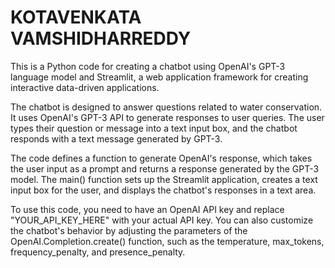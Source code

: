 # KOTAVENKATA VAMSHIDHARREDDY

This is a Python code for creating a chatbot using OpenAI's GPT-3 language model and Streamlit, a web application framework for creating interactive data-driven applications.

The chatbot is designed to answer questions related to water conservation. It uses OpenAI's GPT-3 API to generate responses to user queries. The user types their question or message into a text input box, and the chatbot responds with a text message generated by GPT-3.

The code defines a function to generate OpenAI's response, which takes the user input as a prompt and returns a response generated by the GPT-3 model. The main() function sets up the Streamlit application, creates a text input box for the user, and displays the chatbot's responses in a text area.

To use this code, you need to have an OpenAI API key and replace "YOUR_API_KEY_HERE" with your actual API key. You can also customize the chatbot's behavior by adjusting the parameters of the OpenAI.Completion.create() function, such as the temperature, max_tokens, frequency_penalty, and presence_penalty.
